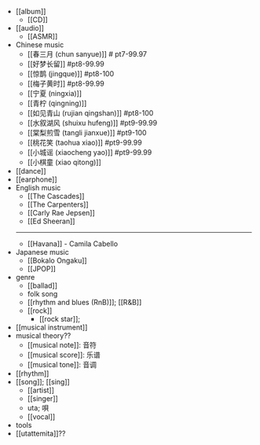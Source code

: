- [[album]]
    - [[CD]]
- [[audio]]
    - [[ASMR]]
- Chinese music
    - [[春三月 (chun sanyue)]] # pt7-99.97
    - [[好梦长留]] #pt8-99.99
    - [[惊鹊 (jingque)]] #pt8-100
    - [[梅子黄时]] #pt8-99.99
    - [[宁夏 (ningxia)]]
    - [[青柠 (qingning)]]
    - [[如见青山 (rujian qingshan)]] #pt8-100
    - [[水叙湖风 (shuixu hufeng)]]  #pt9-99.99
    - [[棠梨煎雪 (tangli jianxue)]] #pt9-100
    - [[桃花笑 (taohua xiao)]] #pt9-99.99
    - [[小城谣 (xiaocheng yao)]] #pt9-99.99
    - [[小棋童 (xiao qitong)]]
- [[dance]]
- [[earphone]]
- English music
    - [[The Cascades]]
    - [[The Carpenters]]
    - [[Carly Rae Jepsen]]
    - [[Ed Sheeran]]
    - ---
    - [[Havana]] - Camila Cabello
- Japanese music
    - [[Bokalo Ongaku]]
    - [[JPOP]]
- genre
    - [[ballad]]
    - folk song
    - [[rhythm and blues (RnB)]]; [[R&B]]
    - [[rock]]
        - [[rock star]];
- [[musical instrument]]
- musical theory??
    - [[musical note]]: 音符
    - [[musical score]]: 乐谱
    - [[musical tone]]: 音调
- [[rhythm]]
- [[song]]; [[sing]]
    - [[artist]]
    - [[singer]]
    - uta; 唄
    - [[vocal]]
- tools
- [[utattemita]]??
